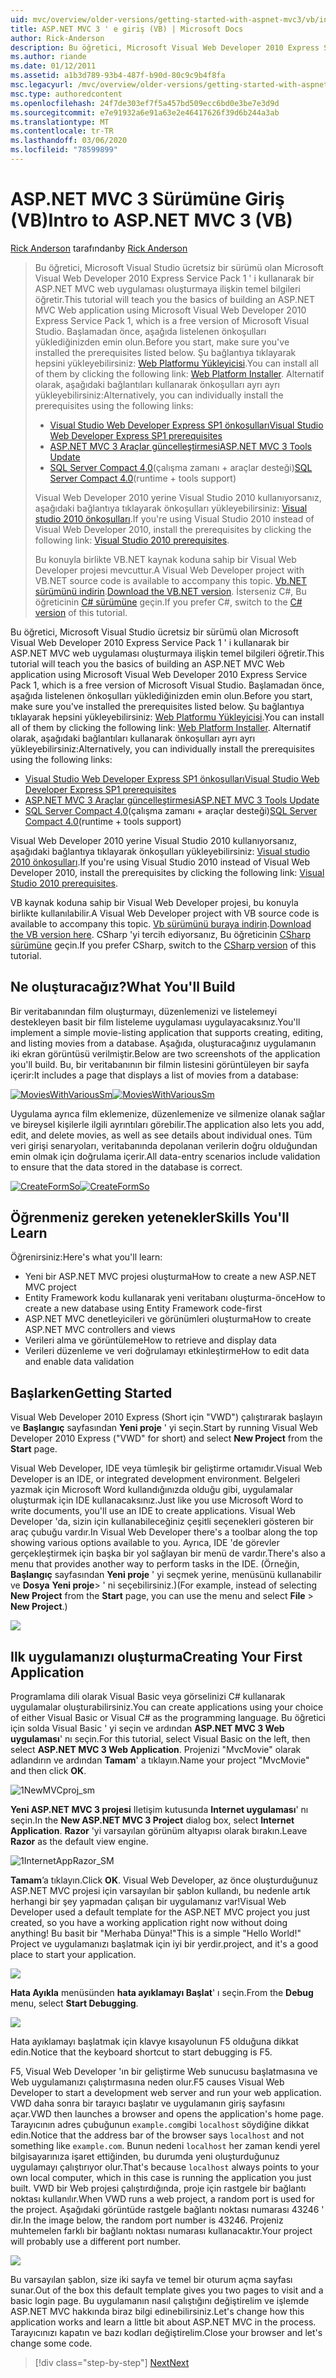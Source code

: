 ```yaml
---
uid: mvc/overview/older-versions/getting-started-with-aspnet-mvc3/vb/intro-to-aspnet-mvc-3
title: ASP.NET MVC 3 ' e giriş (VB) | Microsoft Docs
author: Rick-Anderson
description: Bu öğretici, Microsoft Visual Web Developer 2010 Express Service Pack 1 ' i kullanarak bir ASP.NET MVC web uygulaması oluşturmaya ilişkin temel bilgileri öğretir...
ms.author: riande
ms.date: 01/12/2011
ms.assetid: a1b3d789-93b4-487f-b90d-80c9c9b4f8fa
msc.legacyurl: /mvc/overview/older-versions/getting-started-with-aspnet-mvc3/vb/intro-to-aspnet-mvc-3
msc.type: authoredcontent
ms.openlocfilehash: 24f7de303ef7f5a457bd509ecc6bd0e3be7e3d9d
ms.sourcegitcommit: e7e91932a6e91a63e2e46417626f39d6b244a3ab
ms.translationtype: MT
ms.contentlocale: tr-TR
ms.lasthandoff: 03/06/2020
ms.locfileid: "78599899"
---
```

# <a name="intro-to-aspnet-mvc-3-vb"></a><span data-ttu-id="4d5c6-103">ASP.NET MVC 3 Sürümüne Giriş (VB)</span><span class="sxs-lookup"><span data-stu-id="4d5c6-103">Intro to ASP.NET MVC 3 (VB)</span></span>

<span data-ttu-id="4d5c6-104">[Rick Anderson](https://twitter.com/RickAndMSFT) tarafından</span><span class="sxs-lookup"><span data-stu-id="4d5c6-104">by [Rick Anderson](https://twitter.com/RickAndMSFT)</span></span>

> <span data-ttu-id="4d5c6-105">Bu öğretici, Microsoft Visual Studio ücretsiz bir sürümü olan Microsoft Visual Web Developer 2010 Express Service Pack 1 ' i kullanarak bir ASP.NET MVC web uygulaması oluşturmaya ilişkin temel bilgileri öğretir.</span><span class="sxs-lookup"><span data-stu-id="4d5c6-105">This tutorial will teach you the basics of building an ASP.NET MVC Web application using Microsoft Visual Web Developer 2010 Express Service Pack 1, which is a free version of Microsoft Visual Studio.</span></span> <span data-ttu-id="4d5c6-106">Başlamadan önce, aşağıda listelenen önkoşulları yüklediğinizden emin olun.</span><span class="sxs-lookup"><span data-stu-id="4d5c6-106">Before you start, make sure you've installed the prerequisites listed below.</span></span> <span data-ttu-id="4d5c6-107">Şu bağlantıya tıklayarak hepsini yükleyebilirsiniz: [Web Platformu Yükleyicisi](https://www.microsoft.com/web/gallery/install.aspx?appid=VWD2010SP1Pack).</span><span class="sxs-lookup"><span data-stu-id="4d5c6-107">You can install all of them by clicking the following link: [Web Platform Installer](https://www.microsoft.com/web/gallery/install.aspx?appid=VWD2010SP1Pack).</span></span> <span data-ttu-id="4d5c6-108">Alternatif olarak, aşağıdaki bağlantıları kullanarak önkoşulları ayrı ayrı yükleyebilirsiniz:</span><span class="sxs-lookup"><span data-stu-id="4d5c6-108">Alternatively, you can individually install the prerequisites using the following links:</span></span>
> 
> - [<span data-ttu-id="4d5c6-109">Visual Studio Web Developer Express SP1 önkoşulları</span><span class="sxs-lookup"><span data-stu-id="4d5c6-109">Visual Studio Web Developer Express SP1 prerequisites</span></span>](https://www.microsoft.com/web/gallery/install.aspx?appid=VWD2010SP1Pack)
> - [<span data-ttu-id="4d5c6-110">ASP.NET MVC 3 Araçlar güncelleştirmesi</span><span class="sxs-lookup"><span data-stu-id="4d5c6-110">ASP.NET MVC 3 Tools Update</span></span>](https://www.microsoft.com/web/gallery/install.aspx?appsxml=&amp;appid=MVC3)
> - <span data-ttu-id="4d5c6-111">[SQL Server Compact 4,0](https://www.microsoft.com/web/gallery/install.aspx?appid=SQLCE;SQLCEVSTools_4_0)(çalışma zamanı + araçlar desteği)</span><span class="sxs-lookup"><span data-stu-id="4d5c6-111">[SQL Server Compact 4.0](https://www.microsoft.com/web/gallery/install.aspx?appid=SQLCE;SQLCEVSTools_4_0)(runtime + tools support)</span></span>
> 
> <span data-ttu-id="4d5c6-112">Visual Web Developer 2010 yerine Visual Studio 2010 kullanıyorsanız, aşağıdaki bağlantıya tıklayarak önkoşulları yükleyebilirsiniz: [Visual studio 2010 önkoşulları](https://www.microsoft.com/web/gallery/install.aspx?appsxml=&amp;appid=VS2010SP1Pack).</span><span class="sxs-lookup"><span data-stu-id="4d5c6-112">If you're using Visual Studio 2010 instead of Visual Web Developer 2010, install the prerequisites by clicking the following link: [Visual Studio 2010 prerequisites](https://www.microsoft.com/web/gallery/install.aspx?appsxml=&amp;appid=VS2010SP1Pack).</span></span>
> 
> <span data-ttu-id="4d5c6-113">Bu konuyla birlikte VB.NET kaynak koduna sahip bir Visual Web Developer projesi mevcuttur.</span><span class="sxs-lookup"><span data-stu-id="4d5c6-113">A Visual Web Developer project with VB.NET source code is available to accompany this topic.</span></span> <span data-ttu-id="4d5c6-114">[Vb.NET sürümünü indirin](https://code.msdn.microsoft.com/Introduction-to-MVC-3-10d1b098).</span><span class="sxs-lookup"><span data-stu-id="4d5c6-114">[Download the VB.NET version](https://code.msdn.microsoft.com/Introduction-to-MVC-3-10d1b098).</span></span> <span data-ttu-id="4d5c6-115">İsterseniz C#, Bu öğreticinin [ C# sürümüne](../cs/intro-to-aspnet-mvc-3.md) geçin.</span><span class="sxs-lookup"><span data-stu-id="4d5c6-115">If you prefer C#, switch to the [C# version](../cs/intro-to-aspnet-mvc-3.md) of this tutorial.</span></span>

<span data-ttu-id="4d5c6-116">Bu öğretici, Microsoft Visual Studio ücretsiz bir sürümü olan Microsoft Visual Web Developer 2010 Express Service Pack 1 ' i kullanarak bir ASP.NET MVC web uygulaması oluşturmaya ilişkin temel bilgileri öğretir.</span><span class="sxs-lookup"><span data-stu-id="4d5c6-116">This tutorial will teach you the basics of building an ASP.NET MVC Web application using Microsoft Visual Web Developer 2010 Express Service Pack 1, which is a free version of Microsoft Visual Studio.</span></span> <span data-ttu-id="4d5c6-117">Başlamadan önce, aşağıda listelenen önkoşulları yüklediğinizden emin olun.</span><span class="sxs-lookup"><span data-stu-id="4d5c6-117">Before you start, make sure you've installed the prerequisites listed below.</span></span> <span data-ttu-id="4d5c6-118">Şu bağlantıya tıklayarak hepsini yükleyebilirsiniz: [Web Platformu Yükleyicisi](https://www.microsoft.com/web/gallery/install.aspx?appid=VWD2010SP1Pack).</span><span class="sxs-lookup"><span data-stu-id="4d5c6-118">You can install all of them by clicking the following link: [Web Platform Installer](https://www.microsoft.com/web/gallery/install.aspx?appid=VWD2010SP1Pack).</span></span> <span data-ttu-id="4d5c6-119">Alternatif olarak, aşağıdaki bağlantıları kullanarak önkoşulları ayrı ayrı yükleyebilirsiniz:</span><span class="sxs-lookup"><span data-stu-id="4d5c6-119">Alternatively, you can individually install the prerequisites using the following links:</span></span>

- [<span data-ttu-id="4d5c6-120">Visual Studio Web Developer Express SP1 önkoşulları</span><span class="sxs-lookup"><span data-stu-id="4d5c6-120">Visual Studio Web Developer Express SP1 prerequisites</span></span>](https://www.microsoft.com/web/gallery/install.aspx?appid=VWD2010SP1Pack)
- [<span data-ttu-id="4d5c6-121">ASP.NET MVC 3 Araçlar güncelleştirmesi</span><span class="sxs-lookup"><span data-stu-id="4d5c6-121">ASP.NET MVC 3 Tools Update</span></span>](https://www.microsoft.com/web/gallery/install.aspx?appsxml=&amp;appid=MVC3)
- <span data-ttu-id="4d5c6-122">[SQL Server Compact 4,0](https://www.microsoft.com/web/gallery/install.aspx?appid=SQLCE;SQLCEVSTools_4_0)(çalışma zamanı + araçlar desteği)</span><span class="sxs-lookup"><span data-stu-id="4d5c6-122">[SQL Server Compact 4.0](https://www.microsoft.com/web/gallery/install.aspx?appid=SQLCE;SQLCEVSTools_4_0)(runtime + tools support)</span></span>

<span data-ttu-id="4d5c6-123">Visual Web Developer 2010 yerine Visual Studio 2010 kullanıyorsanız, aşağıdaki bağlantıya tıklayarak önkoşulları yükleyebilirsiniz: [Visual studio 2010 önkoşulları](https://www.microsoft.com/web/gallery/install.aspx?appsxml=&amp;appid=VS2010SP1Pack).</span><span class="sxs-lookup"><span data-stu-id="4d5c6-123">If you're using Visual Studio 2010 instead of Visual Web Developer 2010, install the prerequisites by clicking the following link: [Visual Studio 2010 prerequisites](https://www.microsoft.com/web/gallery/install.aspx?appsxml=&amp;appid=VS2010SP1Pack).</span></span>

<span data-ttu-id="4d5c6-124">VB kaynak koduna sahip bir Visual Web Developer projesi, bu konuyla birlikte kullanılabilir.</span><span class="sxs-lookup"><span data-stu-id="4d5c6-124">A Visual Web Developer project with VB source code is available to accompany this topic.</span></span> <span data-ttu-id="4d5c6-125">[Vb sürümünü buraya indirin](https://code.msdn.microsoft.com/Project/Download/FileDownload.aspx?ProjectName=aspnetmvcsamples&amp;DownloadId=14824).</span><span class="sxs-lookup"><span data-stu-id="4d5c6-125">[Download the VB version here](https://code.msdn.microsoft.com/Project/Download/FileDownload.aspx?ProjectName=aspnetmvcsamples&amp;DownloadId=14824).</span></span> <span data-ttu-id="4d5c6-126">CSharp 'yi tercih ediyorsanız, Bu öğreticinin [CSharp sürümüne](../cs/intro-to-aspnet-mvc-3.md) geçin.</span><span class="sxs-lookup"><span data-stu-id="4d5c6-126">If you prefer CSharp, switch to the [CSharp version](../cs/intro-to-aspnet-mvc-3.md) of this tutorial.</span></span>

## <a name="what-youll-build"></a><span data-ttu-id="4d5c6-127">Ne oluşturacağız?</span><span class="sxs-lookup"><span data-stu-id="4d5c6-127">What You'll Build</span></span>

<span data-ttu-id="4d5c6-128">Bir veritabanından film oluşturmayı, düzenlemenizi ve listelemeyi destekleyen basit bir film listeleme uygulaması uygulayacaksınız.</span><span class="sxs-lookup"><span data-stu-id="4d5c6-128">You'll implement a simple movie-listing application that supports creating, editing, and listing movies from a database.</span></span> <span data-ttu-id="4d5c6-129">Aşağıda, oluşturacağınız uygulamanın iki ekran görüntüsü verilmiştir.</span><span class="sxs-lookup"><span data-stu-id="4d5c6-129">Below are two screenshots of the application you'll build.</span></span> <span data-ttu-id="4d5c6-130">Bu, bir veritabanının bir filmin listesini görüntüleyen bir sayfa içerir:</span><span class="sxs-lookup"><span data-stu-id="4d5c6-130">It includes a page that displays a list of movies from a database:</span></span>

<span data-ttu-id="4d5c6-131">[![MoviesWithVariousSm](intro-to-aspnet-mvc-3/_static/image2.png)](intro-to-aspnet-mvc-3/_static/image1.png)</span><span class="sxs-lookup"><span data-stu-id="4d5c6-131">[![MoviesWithVariousSm](intro-to-aspnet-mvc-3/_static/image2.png)](intro-to-aspnet-mvc-3/_static/image1.png)</span></span>

<span data-ttu-id="4d5c6-132">Uygulama ayrıca film eklemenize, düzenlemenize ve silmenize olanak sağlar ve bireysel kişilerle ilgili ayrıntıları görebilir.</span><span class="sxs-lookup"><span data-stu-id="4d5c6-132">The application also lets you add, edit, and delete movies, as well as see details about individual ones.</span></span> <span data-ttu-id="4d5c6-133">Tüm veri girişi senaryoları, veritabanında depolanan verilerin doğru olduğundan emin olmak için doğrulama içerir.</span><span class="sxs-lookup"><span data-stu-id="4d5c6-133">All data-entry scenarios include validation to ensure that the data stored in the database is correct.</span></span>

<span data-ttu-id="4d5c6-134">[![CreateFormSo](intro-to-aspnet-mvc-3/_static/image4.png)](intro-to-aspnet-mvc-3/_static/image3.png)</span><span class="sxs-lookup"><span data-stu-id="4d5c6-134">[![CreateFormSo](intro-to-aspnet-mvc-3/_static/image4.png)](intro-to-aspnet-mvc-3/_static/image3.png)</span></span>

## <a name="skills-youll-learn"></a><span data-ttu-id="4d5c6-135">Öğrenmeniz gereken yetenekler</span><span class="sxs-lookup"><span data-stu-id="4d5c6-135">Skills You'll Learn</span></span>

<span data-ttu-id="4d5c6-136">Öğrenirsiniz:</span><span class="sxs-lookup"><span data-stu-id="4d5c6-136">Here's what you'll learn:</span></span>

- <span data-ttu-id="4d5c6-137">Yeni bir ASP.NET MVC projesi oluşturma</span><span class="sxs-lookup"><span data-stu-id="4d5c6-137">How to create a new ASP.NET MVC project</span></span>
- <span data-ttu-id="4d5c6-138">Entity Framework kodu kullanarak yeni veritabanı oluşturma-önce</span><span class="sxs-lookup"><span data-stu-id="4d5c6-138">How to create a new database using Entity Framework code-first</span></span>
- <span data-ttu-id="4d5c6-139">ASP.NET MVC denetleyicileri ve görünümleri oluşturma</span><span class="sxs-lookup"><span data-stu-id="4d5c6-139">How to create ASP.NET MVC controllers and views</span></span>
- <span data-ttu-id="4d5c6-140">Verileri alma ve görüntüleme</span><span class="sxs-lookup"><span data-stu-id="4d5c6-140">How to retrieve and display data</span></span>
- <span data-ttu-id="4d5c6-141">Verileri düzenleme ve veri doğrulamayı etkinleştirme</span><span class="sxs-lookup"><span data-stu-id="4d5c6-141">How to edit data and enable data validation</span></span>

## <a name="getting-started"></a><span data-ttu-id="4d5c6-142">Başlarken</span><span class="sxs-lookup"><span data-stu-id="4d5c6-142">Getting Started</span></span>

<span data-ttu-id="4d5c6-143">Visual Web Developer 2010 Express (Short için "VWD") çalıştırarak başlayın ve **Başlangıç** sayfasından **Yeni proje** ' yi seçin.</span><span class="sxs-lookup"><span data-stu-id="4d5c6-143">Start by running Visual Web Developer 2010 Express ("VWD" for short) and select **New Project** from the **Start** page.</span></span>

<span data-ttu-id="4d5c6-144">Visual Web Developer, IDE veya tümleşik bir geliştirme ortamıdır.</span><span class="sxs-lookup"><span data-stu-id="4d5c6-144">Visual Web Developer is an IDE, or integrated development environment.</span></span> <span data-ttu-id="4d5c6-145">Belgeleri yazmak için Microsoft Word kullandığınızda olduğu gibi, uygulamalar oluşturmak için IDE kullanacaksınız.</span><span class="sxs-lookup"><span data-stu-id="4d5c6-145">Just like you use Microsoft Word to write documents, you'll use an IDE to create applications.</span></span> <span data-ttu-id="4d5c6-146">Visual Web Developer 'da, sizin için kullanabileceğiniz çeşitli seçenekleri gösteren bir araç çubuğu vardır.</span><span class="sxs-lookup"><span data-stu-id="4d5c6-146">In Visual Web Developer there's a toolbar along the top showing various options available to you.</span></span> <span data-ttu-id="4d5c6-147">Ayrıca, IDE 'de görevler gerçekleştirmek için başka bir yol sağlayan bir menü de vardır.</span><span class="sxs-lookup"><span data-stu-id="4d5c6-147">There's also a menu that provides another way to perform tasks in the IDE.</span></span> <span data-ttu-id="4d5c6-148">(Örneğin, **Başlangıç** sayfasından **Yeni proje** ' yi seçmek yerine, menüsünü kullanabilir ve **Dosya** **Yeni proje**&gt; ' ni seçebilirsiniz.)</span><span class="sxs-lookup"><span data-stu-id="4d5c6-148">(For example, instead of selecting **New Project** from the **Start** page, you can use the menu and select **File** &gt; **New Project**.)</span></span>

[![](intro-to-aspnet-mvc-3/_static/image6.png)](intro-to-aspnet-mvc-3/_static/image5.png)

## <a name="creating-your-first-application"></a><span data-ttu-id="4d5c6-149">Ilk uygulamanızı oluşturma</span><span class="sxs-lookup"><span data-stu-id="4d5c6-149">Creating Your First Application</span></span>

<span data-ttu-id="4d5c6-150">Programlama dili olarak Visual Basic veya görselinizi C# kullanarak uygulamalar oluşturabilirsiniz.</span><span class="sxs-lookup"><span data-stu-id="4d5c6-150">You can create applications using your choice of either Visual Basic or Visual C# as the programming language.</span></span> <span data-ttu-id="4d5c6-151">Bu öğretici için solda Visual Basic ' yi seçin ve ardından **ASP.NET MVC 3 Web uygulaması**' nı seçin.</span><span class="sxs-lookup"><span data-stu-id="4d5c6-151">For this tutorial, select Visual Basic on the left, then select **ASP.NET MVC 3 Web Application**.</span></span> <span data-ttu-id="4d5c6-152">Projenizi "MvcMovie" olarak adlandırın ve ardından **Tamam**' a tıklayın.</span><span class="sxs-lookup"><span data-stu-id="4d5c6-152">Name your project "MvcMovie" and then click **OK**.</span></span>

![1NewMVCproj_sm](intro-to-aspnet-mvc-3/_static/image7.png)

<span data-ttu-id="4d5c6-154">**Yeni ASP.NET MVC 3 projesi** Iletişim kutusunda **Internet uygulaması**' nı seçin.</span><span class="sxs-lookup"><span data-stu-id="4d5c6-154">In the **New ASP.NET MVC 3 Project** dialog box, select **Internet Application**.</span></span> <span data-ttu-id="4d5c6-155">**Razor** 'yi varsayılan görünüm altyapısı olarak bırakın.</span><span class="sxs-lookup"><span data-stu-id="4d5c6-155">Leave **Razor** as the default view engine.</span></span>

![1InternetAppRazor_SM](intro-to-aspnet-mvc-3/_static/image8.png)

<span data-ttu-id="4d5c6-157">**Tamam**’a tıklayın.</span><span class="sxs-lookup"><span data-stu-id="4d5c6-157">Click **OK**.</span></span> <span data-ttu-id="4d5c6-158">Visual Web Developer, az önce oluşturduğunuz ASP.NET MVC projesi için varsayılan bir şablon kullandı, bu nedenle artık herhangi bir şey yapmadan çalışan bir uygulamanız var!</span><span class="sxs-lookup"><span data-stu-id="4d5c6-158">Visual Web Developer used a default template for the ASP.NET MVC project you just created, so you have a working application right now without doing anything!</span></span> <span data-ttu-id="4d5c6-159">Bu basit bir "Merhaba Dünya!"</span><span class="sxs-lookup"><span data-stu-id="4d5c6-159">This is a simple "Hello World!"</span></span> <span data-ttu-id="4d5c6-160">Project ve uygulamanızı başlatmak için iyi bir yerdir.</span><span class="sxs-lookup"><span data-stu-id="4d5c6-160">project, and it's a good place to start your application.</span></span>

[![](intro-to-aspnet-mvc-3/_static/image10.png)](intro-to-aspnet-mvc-3/_static/image9.png)

<span data-ttu-id="4d5c6-161">**Hata Ayıkla** menüsünden **hata ayıklamayı Başlat**' ı seçin.</span><span class="sxs-lookup"><span data-stu-id="4d5c6-161">From the **Debug** menu, select **Start Debugging**.</span></span>

![](intro-to-aspnet-mvc-3/_static/image11.png)

<span data-ttu-id="4d5c6-162">Hata ayıklamayı başlatmak için klavye kısayolunun F5 olduğuna dikkat edin.</span><span class="sxs-lookup"><span data-stu-id="4d5c6-162">Notice that the keyboard shortcut to start debugging is F5.</span></span>

<span data-ttu-id="4d5c6-163">F5, Visual Web Developer 'ın bir geliştirme Web sunucusu başlatmasına ve Web uygulamanızı çalıştırmasına neden olur.</span><span class="sxs-lookup"><span data-stu-id="4d5c6-163">F5 causes Visual Web Developer to start a development web server and run your web application.</span></span> <span data-ttu-id="4d5c6-164">VWD daha sonra bir tarayıcı başlatır ve uygulamanın giriş sayfasını açar.</span><span class="sxs-lookup"><span data-stu-id="4d5c6-164">VWD then launches a browser and opens the application's home page.</span></span> <span data-ttu-id="4d5c6-165">Tarayıcının adres çubuğunun `example.com`gibi `localhost` söydiğine dikkat edin.</span><span class="sxs-lookup"><span data-stu-id="4d5c6-165">Notice that the address bar of the browser says `localhost` and not something like `example.com`.</span></span> <span data-ttu-id="4d5c6-166">Bunun nedeni `localhost` her zaman kendi yerel bilgisayarınıza işaret ettiğinden, bu durumda yeni oluşturduğunuz uygulamayı çalıştırıyor olur.</span><span class="sxs-lookup"><span data-stu-id="4d5c6-166">That's because `localhost` always points to your own local computer, which in this case is running the application you just built.</span></span> <span data-ttu-id="4d5c6-167">VWD bir Web projesi çalıştırdığında, proje için rastgele bir bağlantı noktası kullanılır.</span><span class="sxs-lookup"><span data-stu-id="4d5c6-167">When VWD runs a web project, a random port is used for the project.</span></span> <span data-ttu-id="4d5c6-168">Aşağıdaki görüntüde rastgele bağlantı noktası numarası 43246 ' dir.</span><span class="sxs-lookup"><span data-stu-id="4d5c6-168">In the image below, the random port number is 43246.</span></span> <span data-ttu-id="4d5c6-169">Projeniz muhtemelen farklı bir bağlantı noktası numarası kullanacaktır.</span><span class="sxs-lookup"><span data-stu-id="4d5c6-169">Your project will probably use a different port number.</span></span>

![](intro-to-aspnet-mvc-3/_static/image12.png)

<span data-ttu-id="4d5c6-170">Bu varsayılan şablon, size iki sayfa ve temel bir oturum açma sayfası sunar.</span><span class="sxs-lookup"><span data-stu-id="4d5c6-170">Out of the box this default template gives you two pages to visit and a basic login page.</span></span> <span data-ttu-id="4d5c6-171">Bu uygulamanın nasıl çalıştığını değiştirelim ve işlemde ASP.NET MVC hakkında biraz bilgi edinebilirsiniz.</span><span class="sxs-lookup"><span data-stu-id="4d5c6-171">Let's change how this application works and learn a little bit about ASP.NET MVC in the process.</span></span> <span data-ttu-id="4d5c6-172">Tarayıcınızı kapatın ve bazı kodları değiştirelim.</span><span class="sxs-lookup"><span data-stu-id="4d5c6-172">Close your browser and let's change some code.</span></span>

> [!div class="step-by-step"]
> [<span data-ttu-id="4d5c6-173">Next</span><span class="sxs-lookup"><span data-stu-id="4d5c6-173">Next</span></span>](adding-a-controller.md)
